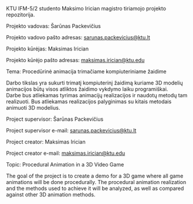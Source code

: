 KTU IFM-5/2 studento Maksimo Irician magistro tiriamojo projekto repozitorija.

Projekto vadovas: Šarūnas Packevičius

Projekto vadovo pašto adresas: sarunas.packevicius@ktu.lt

Projekto kūrėjas: Maksimas Irician

Projekto kūrėjo pašto adresas: maksimas.irician@ktu.edu

Tema: Procedūrinė animacija trimačiame kompiuteriniame žaidime

Darbo tikslas yra sukurti trimatį kompiuterinį žaidimą kuriame 3D modelių animacijos būtų visos atliktos žaidimo vykdymo laiku programiškai.  
Darbe bus atliekamas tyrimas animacijų realizacijos ir naudotų metodų tam realizuoti. Bus atliekamas realizacijos palyginimas su kitais metodais animuoti 3D modelius.

Project supervisor: Šarūnas Packevičius

Project supervisor e-mail: sarunas.packevicius@ktu.lt

Project creator: Maksimas Irician

Project creator e-mail: maksimas.irician@ktu.edu

Topic: Procedural Animation in a 3D Video Game

The goal of the project is to create a demo for a 3D game where all game animations will be done procedurally.
The procedural animation realization and the methods used to achieve it will be analyzed, as well as compared against other 3D animation methods. 

